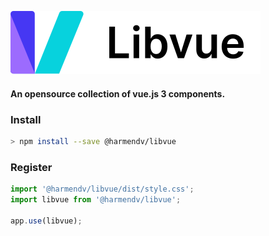![](public/logo.svg)

#### An opensource collection of vue.js 3 components.

### Install

```bash
> npm install --save @harmendv/libvue
```

### Register

```js
import '@harmendv/libvue/dist/style.css';
import libvue from '@harmendv/libvue';

app.use(libvue);
```
